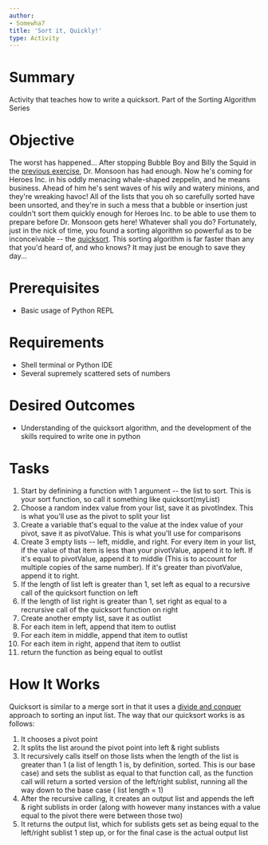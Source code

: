 ```yaml
---
author:
- Somewha7
title: 'Sort it, Quickly!'
type: Activity
---
```


Summary
=======

Activity that teaches how to write a quicksort. Part of the Sorting Algorithm Series

Objective
=========
The worst has happened... After stopping Bubble Boy and Billy the Squid in the [previous exercise](https://github.com/junior-devleague/clutter-and-confusion/blob/master/readme.md), Dr. Monsoon has had enough. Now he's coming for Heroes Inc. in his oddly menacing whale-shaped zeppelin, and he means business. Ahead of him he's sent waves of his wily and watery minions, and they're wreaking havoc! All of the lists that you oh so carefully sorted have been unsorted, and they're in such a mess that a bubble or insertion just couldn't sort them quickly enough for Heroes Inc. to be able to use them to prepare before Dr. Monsoon gets here! Whatever shall you do? Fortunately, just in the nick of time, you found a sorting algorithm so powerful as to be inconceivable -- the [quicksort](https://en.wikipedia.org/wiki/Quicksort). This sorting algorithm is far faster than any that you'd heard of, and who knows? It may just be enough to save they day...

Prerequisites
=============

-   Basic usage of Python REPL


Requirements
============

-   Shell terminal or Python IDE
-   Several supremely scattered sets of numbers

Desired Outcomes
================

-   Understanding of the quicksort algorithm, and the development of the skills required to write one in python

Tasks
=====

1.   Start by definining a function with 1 argument -- the list to sort. This is your sort function, so call it something like quicksort(myList)
2.   Choose a random index value from your list, save it as pivotIndex. This is what you'll use as the pivot to split your list
3.   Create a variable that's equal to the value at the index value of your pivot, save it as pivotValue. This is what you'll use for comparisons
4.   Create 3 empty lists -- left, middle, and right. For every item in your list, if the value of that item is less than your pivotValue, append it to left. If it's equal to pivotValue, append it to middle (This is to account for multiple copies of the same number). If it's greater than pivotValue, append it to right.
5.   If the length of list left is greater than 1, set left as equal to a recursive call of the quicksort function on left
6.   If the length of list right is greater than 1, set right as equal to a recrursive call of the quicksort function on right
7.   Create another empty list, save it as outlist
8.   For each item in left, append that item to outlist
9.   For each item in middle, append that item to outlist
10.   For each item in right, append that item to outlist
11.   return the function as being equal to outlist

How It Works
============

Quicksort is similar to a merge sort in that it uses a [divide and conquer](https://en.wikipedia.org/wiki/Divide_and_conquer_algorithm) approach to sorting an input list. The way that our quicksort works is as follows:
1.   It chooses a pivot point
2.   It splits the list around the pivot point into left & right sublists
3.   It recursively calls itself on those lists when the length of the list is greater than 1 (a list of length 1 is, by definition, sorted. This is our base case) and sets the sublist as equal to that function call, as the function call will return a sorted version of the left/right sublist, running all the way down to the base case ( list length = 1)
4.   After the recursive calling, it creates an output list and appends the left & right sublists in order (along with however many instances with a value equal to the pivot there were between those two)
5.   It returns the output list, which for sublists gets set as being equal to the left/right sublist 1 step up, or for the final case is the actual output list
